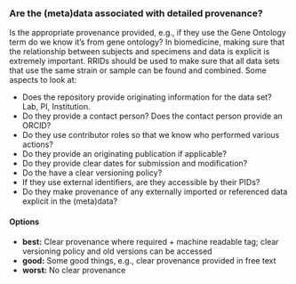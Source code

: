 ### Are the (meta)data associated with detailed provenance?

Is the appropriate provenance provided, e.g., if they use the Gene Ontology term do we know it’s from gene ontology? In biomedicine, making sure that the relationship between subjects and specimens and data is explicit is extremely important.  RRIDs should be used to make sure that all data sets that use the same strain or sample can be found and combined.
Some aspects to look at:

* Does the repository provide originating information for the data set? Lab, PI, Institution.
* Do they provide a contact person? Does the contact person provide an ORCID?
* Do they use contributor roles so that we know who performed various actions?
* Do they provide an originating publication if applicable?
* Do they provide clear dates for submission and modification?
* Do the have a clear versioning policy?
* If they use external identifiers, are they accessible by their PIDs?  
* Do they make provenance of any externally imported or referenced data explicit in the (meta)data?

#### Options
* **best:**  Clear provenance where required + machine readable tag;  clear versioning policy and old versions can be accessed
* **good:**  Some good things, e.g., clear provenance provided in free text
* **worst:**  No clear provenance
